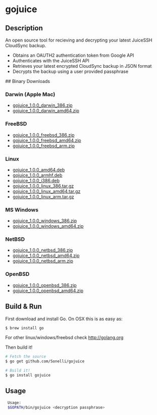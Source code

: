gojuice
=======

## Description

An open source tool for recieving and decrypting your latest JuiceSSH CloudSync backup.

* Obtains an OAUTH2 authentication token from Google API
* Authenticates with the JuiceSSH API
* Retrieves your latest encrypted CloudSync backup in JSON format
* Decrypts the backup using a user provided passphrase

## Binary Downloads

### Darwin (Apple Mac)

 * [gojuice\_1.0.0\_darwin\_386.zip](bin/gojuice_1.0.0_darwin_386.zip)
 * [gojuice\_1.0.0\_darwin\_amd64.zip](bin/gojuice_1.0.0_darwin_amd64.zip)

### FreeBSD

 * [gojuice\_1.0.0\_freebsd\_386.zip](bin/gojuice_1.0.0_freebsd_386.zip)
 * [gojuice\_1.0.0\_freebsd\_amd64.zip](bin/gojuice_1.0.0_freebsd_amd64.zip)
 * [gojuice\_1.0.0\_freebsd\_arm.zip](bin/gojuice_1.0.0_freebsd_arm.zip)

### Linux

 * [gojuice\_1.0.0\_amd64.deb](bin/gojuice_1.0.0_amd64.deb)
 * [gojuice\_1.0.0\_armhf.deb](bin/gojuice_1.0.0_armhf.deb)
 * [gojuice\_1.0.0\_i386.deb](bin/gojuice_1.0.0_i386.deb)
 * [gojuice\_1.0.0\_linux\_386.tar.gz](bin/gojuice_1.0.0_linux_386.tar.gz)
 * [gojuice\_1.0.0\_linux\_amd64.tar.gz](bin/gojuice_1.0.0_linux_amd64.tar.gz)
 * [gojuice\_1.0.0\_linux\_arm.tar.gz](bin/gojuice_1.0.0_linux_arm.tar.gz)

### MS Windows

 * [gojuice\_1.0.0\_windows\_386.zip](bin/gojuice_1.0.0_windows_386.zip)
 * [gojuice\_1.0.0\_windows\_amd64.zip](bin/gojuice_1.0.0_windows_amd64.zip)

### NetBSD

 * [gojuice\_1.0.0\_netbsd\_386.zip](bin/gojuice_1.0.0_netbsd_386.zip)
 * [gojuice\_1.0.0\_netbsd\_amd64.zip](bin/gojuice_1.0.0_netbsd_amd64.zip)
 * [gojuice\_1.0.0\_netbsd\_arm.zip](bin/gojuice_1.0.0_netbsd_arm.zip)

### OpenBSD

 * [gojuice\_1.0.0\_openbsd\_386.zip](bin/gojuice_1.0.0_openbsd_386.zip)
 * [gojuice\_1.0.0\_openbsd\_amd64.zip](bin/gojuice_1.0.0_openbsd_amd64.zip)

## Build & Run

First download and install Go. 
On OSX this is as easy as:

```bash
$ brew install go
```

For other linux/windows/freebsd check http://golang.org

Then build it!

```bash
# Fetch the source
$ go get github.com/Sonelli/gojuice

# Build it!
$ go install gojuice
```

## Usage

```bash
 Usage:
 $GOPATH/bin/gojuice <decryption passphrase>
```

